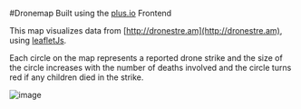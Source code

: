 #Dronemap
Built using the [plus.io](https://github.com/plusio/frontend) Frontend

This map visualizes data from [http://dronestre.am](http://dronestre.am), using [leafletJs](http://leafletjs.com/).

Each circle on the map represents a reported drone strike and the size of the circle increases with the number of deaths involved and the circle turns red if any children died in the strike.

![image](http://cgallarno.github.io/plus.io-Dronemap/dronemap.png)